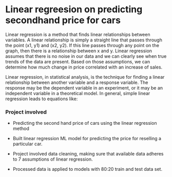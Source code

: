# Linear regreesion on predicting secondhand price for cars

 Linear regression is a method that finds linear relationships between variables. A linear relationship is simply a straight line that passes through the point (x1, y1) and (x2, y2). If this line passes through any point on the graph, then there is a relationship between x and y. Linear regression assumes that there is no noise in our data and we can clearly see when true trends of the data are present. Based on those assumptions, we can determine how much change in price correlated with an increase of sales.


 Linear regression, in statistical analysis, is the technique for finding a linear relationship between another variable and a response variable. The response may be the dependent variable in an experiment, or it may be an independent variable in a theoretical model. In general, simple linear regression leads to equations like:
 
 
### Project involved

- Predicting the second hand price of cars using the linear regression method

- Built linear regression ML model for predicting the price for reselling a particular car.

- Project involved data cleaning, making sure that available data adheres to 7 assumptions of linear regression.

- Processed data is applied to models with 80:20 train and test data set.
